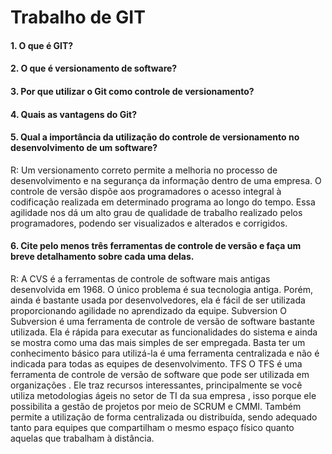 # Trabalho de GIT

#### 1. O que é GIT?


#### 2.  O que é versionamento de software?


#### 3. Por que utilizar o Git como controle de versionamento?


#### 4. Quais as vantagens do Git?


#### 5. Qual a importância da utilização do controle de versionamento no desenvolvimento de um software?
R:  Um versionamento correto  permite a melhoria  no  processo de desenvolvimento e na segurança da informação dentro de uma empresa.                                                     O controle de versão dispõe  aos programadores  o acesso integral  à codificação realizada em determinado programa ao longo do tempo. Essa agilidade nos dá um alto grau de qualidade de trabalho realizado pelos programadores, podendo ser visualizados e alterados e corrigidos.


#### 6. Cite pelo menos três ferramentas de controle de versão e faça um breve detalhamento sobre cada uma delas.
R: A CVS é a ferramentas de controle de software mais antigas desenvolvida em 1968. O único problema é sua tecnologia  antiga. Porém, ainda é bastante usada por desenvolvedores, ela é fácil de ser utilizada proporcionando agilidade no aprendizado da equipe.
 Subversion
O Subversion é uma ferramenta de controle de versão de software bastante utilizada. Ela é rápida para  executar as funcionalidades do sistema e ainda se mostra como uma das mais simples de ser empregada. Basta ter um conhecimento básico para utilizá-la é uma ferramenta centralizada e não é indicada para todas as equipes de desenvolvimento.
TFS
O TFS é uma  ferramenta de controle de versão de software que pode ser utilizada em organizações . Ele traz recursos  interessantes, principalmente se você utiliza metodologias ágeis no setor de TI da sua empresa , isso porque ele possibilita a gestão de projetos por meio de SCRUM e CMMI. Também permite a utilização de forma centralizada ou distribuída, sendo adequado tanto para equipes que compartilham o mesmo espaço físico quanto aquelas que trabalham à distância.

